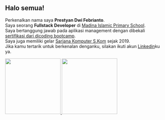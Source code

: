## Halo semua! 
Perkenalkan nama saya **Prestyan Dwi Febrianto**.\
Saya seorang **Fullstack Developer** di [Madina Islamic Primary School](https://www.mips.sch.id/).\
Saya bertanggung jawab pada aplikasi management dengan dibekali [sertifikasi dari dicoding bootcamp](https://www.coursera.org/account/accomplishments/specialization/CLKJD8XBXJ3M).\
Saya juga memiliki gelar [Sarjana Komputer S.Kom](https://www.credential.net/h5deoi5h) sejak 2019.\
Jika kamu tertarik untuk berkenalan denganku, silakan ikuti akun [Linkedin](https://www.linkedin.com/in/prestyan-dwi/)ku ya.
 
<p align="left">
<a href="https://github.com/prestyandwif">
  <img height="180em" src="https://github-readme-stats-eight-theta.vercel.app/api?username=prestyandwif&show_icons=true&theme=algolia&include_all_commits=true&count_private=true"/>
  <img height="180em" src="https://github-readme-stats-eight-theta.vercel.app/api/top-langs/?username=prestyandwif&layout=compact&langs_count=8&theme=algolia"/>
</a>
</p>
